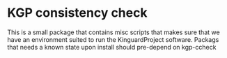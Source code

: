# KGP consistency check

This is a small package that contains misc scripts that makes sure that we have an environment suited to run the KinguardProject software. Packags that needs a known state upon install should pre-depend on kgp-ccheck
